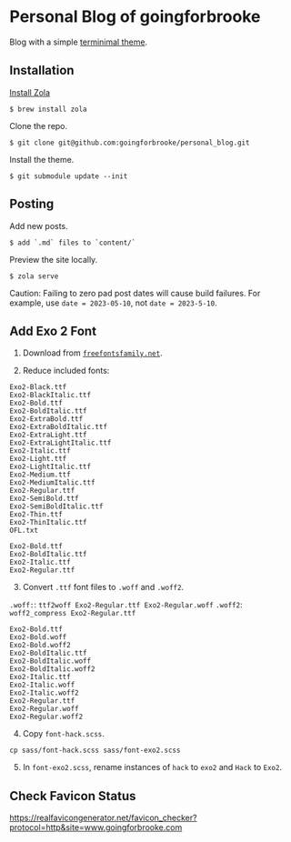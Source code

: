 # Personal Blog of goingforbrooke

Blog with a simple [terminimal theme](https://github.com/pawroman/zola-theme-terminimal).

## Installation

[Install Zola](https://www.getzola.org/documentation/getting-started/installation/)

```console
$ brew install zola
```

Clone the repo.

```console
$ git clone git@github.com:goingforbrooke/personal_blog.git
```

Install the theme.

```console
$ git submodule update --init
```

## Posting

Add new posts.

```console
$ add `.md` files to `content/`
```

Preview the site locally.

```console
$ zola serve
```

Caution: Failing to zero pad post dates will cause build failures. For example, use `date = 2023-05-10`, not `date = 2023-5-10`.

## Add Exo 2 Font

1. Download from [`freefontsfamily.net`](https://freefontsfamily.net/exo-2-font-family-free/).

2. Reduce included fonts:

```console
Exo2-Black.ttf
Exo2-BlackItalic.ttf
Exo2-Bold.ttf
Exo2-BoldItalic.ttf
Exo2-ExtraBold.ttf
Exo2-ExtraBoldItalic.ttf
Exo2-ExtraLight.ttf
Exo2-ExtraLightItalic.ttf
Exo2-Italic.ttf
Exo2-Light.ttf
Exo2-LightItalic.ttf
Exo2-Medium.ttf
Exo2-MediumItalic.ttf
Exo2-Regular.ttf
Exo2-SemiBold.ttf
Exo2-SemiBoldItalic.ttf
Exo2-Thin.ttf
Exo2-ThinItalic.ttf
OFL.txt
```

```console
Exo2-Bold.ttf
Exo2-BoldItalic.ttf
Exo2-Italic.ttf
Exo2-Regular.ttf
```

3. Convert `.ttf` font files to `.woff` and `.woff2`.

`.woff:`: `ttf2woff Exo2-Regular.ttf Exo2-Regular.woff`
`.woff2`: `woff2_compress Exo2-Regular.ttf`

```
Exo2-Bold.ttf
Exo2-Bold.woff
Exo2-Bold.woff2
Exo2-BoldItalic.ttf
Exo2-BoldItalic.woff
Exo2-BoldItalic.woff2
Exo2-Italic.ttf
Exo2-Italic.woff
Exo2-Italic.woff2
Exo2-Regular.ttf
Exo2-Regular.woff
Exo2-Regular.woff2
```

4. Copy `font-hack.scss`.

```console
cp sass/font-hack.scss sass/font-exo2.scss
```

5. In `font-exo2.scss`, rename instances of `hack` to `exo2` and `Hack` to `Exo2`.

## Check Favicon Status

https://realfavicongenerator.net/favicon_checker?protocol=http&site=www.goingforbrooke.com